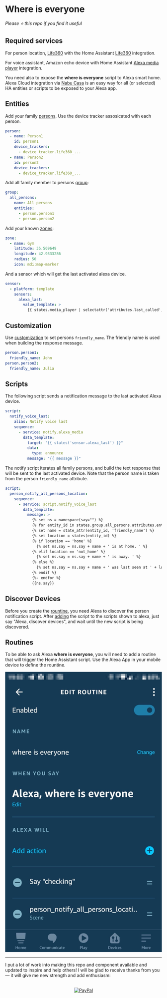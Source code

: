 # Where is everyone

*Please :star: this repo if you find it useful*

## Required services

For person location, [Life360](https://www.life360.com/intl/) with the Home Assistant [Life360](https://www.home-assistant.io/integrations/life360/) integration.

For voice assistant, Amazon echo device with Home Assistant [Alexa media player](https://github.com/custom-components/alexa_media_player) integration.

You need also to expose the **where is everyone** script to Alexa smart home. Alexa Cloud integration via [Nabu Casa](https://www.nabucasa.com/) is an easy way for all (or selected) HA entities or scripts to be exposed to your Alexa app.

## Entities

Add your family [persons](https://www.home-assistant.io/integrations/person/). Use the device tracker assosicated with each person.

```yaml
person:
  - name: Person1
    id: person1
    device_trackers:
      - device_tracker.life360_...
  - name: Person2
    id: person2
    device_trackers:
      - device_tracker.life360_...
```

Add all family member to persons [group](https://www.home-assistant.io/integrations/group/):

```yaml
group:
  all_persons:
    name: All persons
    entities:
      - person.person1
      - person.person2
```

Add your known [zones](https://www.home-assistant.io/integrations/zone):

```yaml
zone:
  - name: Gym
    latitude: 35.569649
    longitude: 42.9333286
    radius: 50
    icon: mdi:map-marker
```

And a sensor which will get the last activated alexa device.

```yaml
sensor:
  - platform: template
    sensors:
      alexa_last:
        value_template: >
          {{ states.media_player | selectattr('attributes.last_called','eq',True) | map(attribute='entity_id') | first }}
```

## Customization

Use [customization](https://www.home-assistant.io/docs/configuration/customizing-devices/) to set persons ```friendly_name```. The friendly name is used when building the response message.

```yaml
person.person1:
  friendly_name: John
person.person2:
  friendly_name: Julia
```

## Scripts

The following script sends a notification message to the last activated Alexa device.

```yaml
script:
  notify_voice_last:
    alias: Notify voice last
    sequence:
      - service: notify.alexa_media
        data_template:
          target: "{{ states('sensor.alexa_last') }}"
          data:
            type: announce
          message: "{{ message }}"
```

The notify script iterates all family persons, and build the text response that will be sent to the last activated device. Note that the person name is taken from the person ```friendly_name``` attribute.

```yaml
script:
  person_notify_all_persons_location:
    sequence:
      - service: script.notify_voice_last
        data_template:
          message: >
            {% set ns = namespace(say="") %}
            {% for entity_id in states.group.all_persons.attributes.entity_id -%}
            {% set name = state_attr(entity_id, 'friendly_name') %}
            {% set location = states(entity_id) %}
            {% if location == 'home' %}
              {% set ns.say = ns.say + name + ' is at home. ' %}
            {% elif location == 'not_home' %}
              {% set ns.say = ns.say + name + ' is away. ' %}
            {% else %}
              {% set ns.say = ns.say + name + ' was last seen at ' + location + '. ' %}
            {% endif %}
            {%- endfor %}
            {{ns.say}}
```

## Discover Devices

Before you create the [rountine](https://www.amazon.com/gp/help/customer/display.html?nodeId=202200080), you need Alexa to discover the person notification script. After [adding](https://www.nabucasa.com/config/amazon_alexa/) the script to the scripts shown to alexa, just say "Alexa, discover devices", and wait until the new script is being discovered.

## Routines

To be able to ask Alexa **where is everyone**, you will need to add a routine that will trigger the Home Assistant script. Use the Alexa App in your mobile device to define the rountine.

![Alexa Rotine](image.jpg)

---

I put a lot of work into making this repo and component available and updated to inspire and help others! I will be glad to receive thanks from you — it will give me new strength and add enthusiasm:
<p align="center"><br>
<a href="https://paypal.me/eyalco1967?locale.x=he_IL" target="_blank"><img src="http://khrolenok.ru/support_paypal.png" alt="PayPal" width="250" height="48"></a>
</p>